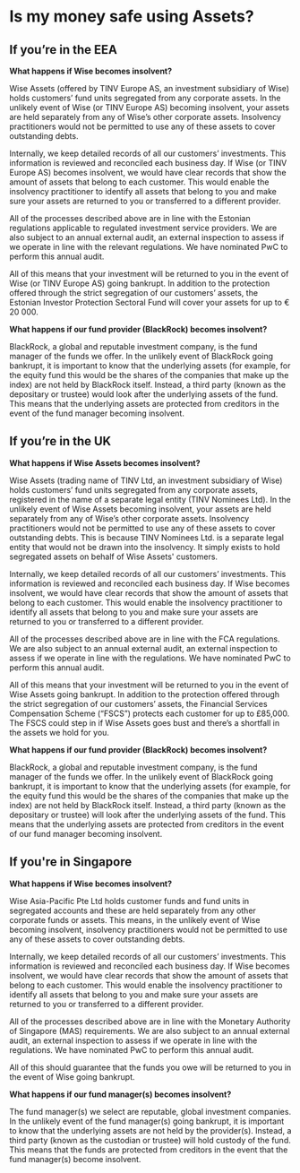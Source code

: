 # Is my money safe using Assets?

## If you’re in the EEA

**What happens if Wise becomes insolvent?**

Wise Assets (offered by TINV Europe AS, an investment subsidiary of Wise) holds customers’ fund units segregated from any corporate assets. In the unlikely event of Wise (or TINV Europe AS) becoming insolvent, your assets are held separately from any of Wise’s other corporate assets. Insolvency practitioners would not be permitted to use any of these assets to cover outstanding debts. 

Internally, we keep detailed records of all our customers’ investments. This information is reviewed and reconciled each business day. If Wise (or TINV Europe AS) becomes insolvent, we would have clear records that show the amount of assets that belong to each customer. This would enable the insolvency practitioner to identify all assets that belong to you and make sure your assets are returned to you or transferred to a different provider. 

All of the processes described above are in line with the Estonian regulations applicable to regulated investment service providers. We are also subject to an annual external audit, an external inspection to assess if we operate in line with the relevant regulations. We have nominated PwC to perform this annual audit. 

All of this means that your investment will be returned to you in the event of Wise (or TINV Europe AS) going bankrupt. In addition to the protection offered through the strict segregation of our customers’ assets, the Estonian Investor Protection Sectoral Fund will cover your assets for up to € 20 000. 

**What happens if our fund provider (BlackRock) becomes insolvent?**

BlackRock, a global and reputable investment company, is the fund manager of the funds we offer. In the unlikely event of BlackRock going bankrupt, it is important to know that the underlying assets (for example, for the equity fund this would be the shares of the companies that make up the index) are not held by BlackRock itself. Instead, a third party (known as the depositary or trustee) would look after the underlying assets of the fund. This means that the underlying assets are protected from creditors in the event of the fund manager becoming insolvent. 

## If you’re in the UK 

**What happens if Wise Assets becomes insolvent?**

Wise Assets (trading name of TINV Ltd, an investment subsidiary of Wise) holds customers’ fund units segregated from any corporate assets, registered in the name of a separate legal entity (TINV Nominees Ltd). In the unlikely event of Wise Assets becoming insolvent, your assets are held separately from any of Wise’s other corporate assets. Insolvency practitioners would not be permitted to use any of these assets to cover outstanding debts. This is because TINV Nominees Ltd. is a separate legal entity that would not be drawn into the insolvency. It simply exists to hold segregated assets on behalf of Wise Assets' customers. 

Internally, we keep detailed records of all our customers’ investments. This information is reviewed and reconciled each business day. If Wise becomes insolvent, we would have clear records that show the amount of assets that belong to each customer. This would enable the insolvency practitioner to identify all assets that belong to you and make sure your assets are returned to you or transferred to a different provider. 

All of the processes described above are in line with the FCA regulations. We are also subject to an annual external audit, an external inspection to assess if we operate in line with the regulations. We have nominated PwC to perform this annual audit. 

All of this means that your investment will be returned to you in the event of Wise Assets going bankrupt. In addition to the protection offered through the strict segregation of our customers’ assets, the Financial Services Compensation Scheme (“FSCS”) protects each customer for up to £85,000. The FSCS could step in if Wise Assets goes bust and there’s a shortfall in the assets we hold for you. 

**What happens if our fund provider (BlackRock) becomes insolvent?**

BlackRock, a global and reputable investment company, is the fund manager of the funds we offer. In the unlikely event of BlackRock going bankrupt, it is important to know that the underlying assets (for example, for the equity fund this would be the shares of the companies that make up the index) are not held by BlackRock itself. Instead, a third party (known as the depositary or trustee) will look after the underlying assets of the fund. This means that the underlying assets are protected from creditors in the event of our fund manager becoming insolvent. 

## If you're in Singapore

 **What happens if Wise becomes insolvent?**

Wise Asia-Pacific Pte Ltd holds customer funds and fund units in segregated accounts and these are held separately from any other corporate funds or assets. This means, in the unlikely event of Wise becoming insolvent, insolvency practitioners would not be permitted to use any of these assets to cover outstanding debts.

Internally, we keep detailed records of all our customers’ investments. This information is reviewed and reconciled each business day. If Wise becomes insolvent, we would have clear records that show the amount of assets that belong to each customer. This would enable the insolvency practitioner to identify all assets that belong to you and make sure your assets are returned to you or transferred to a different provider. 

All of the processes described above are in line with the Monetary Authority of Singapore (MAS) requirements. We are also subject to an annual external audit, an external inspection to assess if we operate in line with the regulations. We have nominated PwC to perform this annual audit. 

All of this should guarantee that the funds you owe will be returned to you in the event of Wise going bankrupt.

 **What happens if our fund manager(s) becomes insolvent?**

The fund manager(s) we select are reputable, global investment companies. In the unlikely event of the fund manager(s) going bankrupt, it is important to know that the underlying assets are not held by the provider(s). Instead, a third party (known as the custodian or trustee) will hold custody of the fund. This means that the funds are protected from creditors in the event that the fund manager(s) become insolvent.